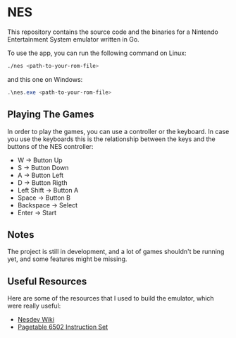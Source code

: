 # NES

This repository contains the source code and the binaries for a Nintendo Entertainment System emulator written in Go. 

To use the app, you can run the following command on Linux:

```bash
./nes <path-to-your-rom-file>
```

and this one on Windows:


```powershell
.\nes.exe <path-to-your-rom-file>
```

## Playing The Games

In order to play the games, you can use a controller or the keyboard. In case you use the keyboards this is the relationship between the keys and the buttons of the NES controller:

- W -> Button Up
- S -> Button Down
- A -> Button Left
- D -> Button Rigth
- Left Shift -> Button A
- Space -> Button B
- Backspace -> Select
- Enter -> Start


## Notes

The project is still in development, and a lot of games shouldn't be running yet, and some features might
be missing.

## Useful Resources

Here are some of the resources that I used to build the emulator, which were really useful:

- [Nesdev Wiki](https://www.nesdev.org/wiki/Nesdev_Wiki)
- [Pagetable 6502 Instruction Set](https://www.pagetable.com/c64ref/6502/?tab=2#)
